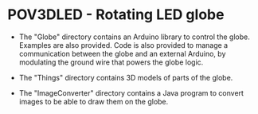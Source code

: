 POV3DLED - Rotating LED globe
========

* The "Globe" directory contains an Arduino library to control the globe.
Examples are also provided. Code is also provided to manage a communication
between the globe and an external Arduino, by modulating the ground wire that
powers the globe logic.

* The "Things" directory contains 3D models of parts of the globe.

* The "ImageConverter" directory contains a Java program to convert
images to be able to draw them on the globe.
